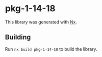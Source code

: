 # pkg-1-14-18

This library was generated with [Nx](https://nx.dev).

## Building

Run `nx build pkg-1-14-18` to build the library.
